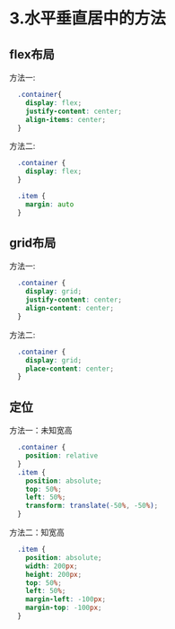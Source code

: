# 3.水平垂直居中的方法

## flex布局

方法一:

```css
  .container{
    display: flex;
    justify-content: center;
    align-items: center;
  }
```

方法二:

```css
  .container {
    display: flex;
  }

  .item {
    margin: auto
  }
```

## grid布局

方法一:

```css
  .container {
    display: grid;
    justify-content: center;
    align-content: center;
  }
```

方法二:

```css
  .container {
    display: grid;
    place-content: center;
  }
```

## 定位

方法一：未知宽高

```css
  .container {
    position: relative
  }
  .item {
    position: absolute;
    top: 50%;
    left: 50%;
    transform: translate(-50%, -50%);
  }
```

方法二：知宽高

```css
  .item {
    position: absolute;
    width: 200px;
    height: 200px;
    top: 50%;
    left: 50%;
    margin-left: -100px;
    margin-top: -100px;
  }
```
